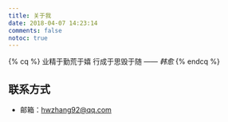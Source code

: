 ```yaml
---
title: 关于我
date: 2018-04-07 14:23:14
comments: false
notoc: true
---
```

{% cq %} 业精于勤荒于嬉 行成于思毁于随 *—— 韩愈* {% endcq %}

## 联系方式
* 邮箱：hwzhang92@qq.com
